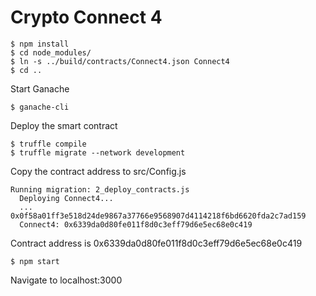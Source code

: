 # Crypto Connect 4
```
$ npm install
$ cd node_modules/
$ ln -s ../build/contracts/Connect4.json Connect4
$ cd ..
```
Start Ganache
```
$ ganache-cli
```
Deploy the smart contract
```
$ truffle compile
$ truffle migrate --network development
```
Copy the contract address to src/Config.js
```
Running migration: 2_deploy_contracts.js
  Deploying Connect4...
  ... 0x0f58a01ff3e518d24de9867a37766e9568907d4114218f6bd6620fda2c7ad159
  Connect4: 0x6339da0d80fe011f8d0c3eff79d6e5ec68e0c419
```
Contract address is 0x6339da0d80fe011f8d0c3eff79d6e5ec68e0c419
```
$ npm start
```
Navigate to localhost:3000
